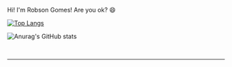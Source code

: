 Hi! I'm Robson Gomes! Are you ok? :smile:

[![Top Langs](https://github-readme-stats.vercel.app/api/top-langs/?username=RobsonGomes1&anuraghazra&langs_count=2)](https://github.com/anuraghazra/github-readme-stats)

![Anurag's GitHub stats](https://github-readme-stats.vercel.app/api?username=RobsonGomes1&show_icons=true&theme=radical&icon_color=ff00ff&title_color=ff00ff&text_color=ff3366)
<div style="display: inline_block"><br>

  
  ---

